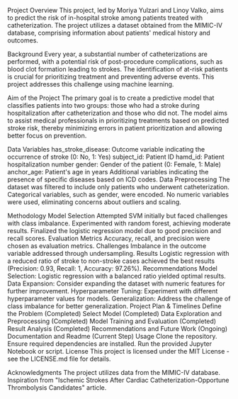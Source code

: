 Project Overview
This project, led by Moriya Yulzari and Linoy Valko, aims to predict the risk of in-hospital stroke among patients treated with catheterization. The project utilizes a dataset obtained from the MIMIC-IV database, comprising information about patients' medical history and outcomes.

Background
Every year, a substantial number of catheterizations are performed, with a potential risk of post-procedure complications, such as blood clot formation leading to strokes. The identification of at-risk patients is crucial for prioritizing treatment and preventing adverse events. This project addresses this challenge using machine learning.

Aim of the Project
The primary goal is to create a predictive model that classifies patients into two groups: those who had a stroke during hospitalization after catheterization and those who did not. The model aims to assist medical professionals in prioritizing treatments based on predicted stroke risk, thereby minimizing errors in patient prioritization and allowing better focus on prevention.

Data
Variables
has_stroke_disease: Outcome variable indicating the occurrence of stroke (0: No, 1: Yes)
subject_id: Patient ID
hamd_id: Patient hospitalization number
gender: Gender of the patient (0: Female, 1: Male)
anchor_age: Patient's age in years
Additional variables indicating the presence of specific diseases based on ICD codes.
Data Preprocessing
The dataset was filtered to include only patients who underwent catheterization. Categorical variables, such as gender, were encoded. No numeric variables were used, eliminating concerns about outliers and scaling.

Methodology
Model Selection
Attempted SVM initially but faced challenges with class imbalance.
Experimented with random forest, achieving moderate results.
Finalized the logistic regression model due to good precision and recall scores.
Evaluation Metrics
Accuracy, recall, and precision were chosen as evaluation metrics.
Challenges
Imbalance in the outcome variable addressed through undersampling.
Results
Logistic regression with a reduced ratio of stroke to non-stroke cases achieved the best results (Precision: 0.93, Recall: 1, Accuracy: 97.26%).
Recommendations
Model Selection: Logistic regression with a balanced ratio yielded optimal results.
Data Expansion: Consider expanding the dataset with numeric features for further improvement.
Hyperparameter Tuning: Experiment with different hyperparameter values for models.
Generalization: Address the challenge of class imbalance for better generalization.
Project Plan & Timelines
Define the Problem (Completed)
Select Model (Completed)
Data Exploration and Preprocessing (Completed)
Model Training and Evaluation (Completed)
Result Analysis (Completed)
Recommendations and Future Work (Ongoing)
Documentation and Readme (Current Step)
Usage
Clone the repository.
Ensure required dependencies are installed.
Run the provided Jupyter Notebook or script.
License
This project is licensed under the MIT License - see the LICENSE.md file for details.

Acknowledgments
The project utilizes data from the MIMIC-IV database.
Inspiration from "Ischemic Strokes After Cardiac Catheterization-Opportune Thrombolysis Candidates" article.
